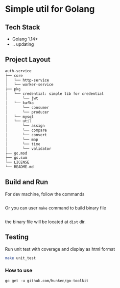# Simple util for Golang

## Tech Stack

* Golang 1.14+
* .. updating


## Project Layout

```bash
auth-service
├── core
│   └── http-service
│   └── worker-service
├── pkg
│   └── credential: simple lib for credential
│       └── jwt
│   └── kafka
│       └── consumer
│       └── producer
│   └── mysql
│   └── util
│       └── assign
│       └── compare
│       └── convert
│       └── map
│       └── time
│       └── validator
├── go.mod
├── go.sum
└── LICENSE
└── README.md
```

## Build and Run

For dev machine, follow the commands

```bash

```

Or you can user `make` command to build binary file

```bash


```

the binary file will be located at `dist` dir.

## Testing

Run unit test with coverage and display as html format
```bash
make unit_test
```


### How to use 

```
go get -u github.com/hunken/go-toolkit

```